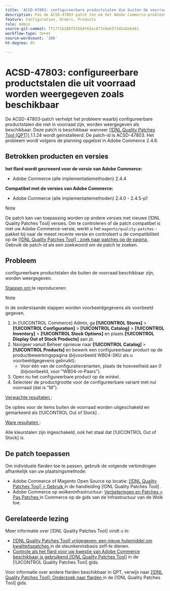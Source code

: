 ```yaml
---
title: 'ACSD-47803: configureerbare productstalen die buiten de voorraad worden weergegeven als beschikbaar'
description: Pas de ACSD-47803-patch toe om het Adobe Commerce-probleem op te lossen wanneer stalen van producten die uit voorraad kunnen worden geconfigureerd, worden weergegeven als beschikbaar.
feature: Configuration, Orders, Products
role: Admin
source-git-commit: 7f17f1b286f635b8f65ac877e9de5f1d1a6a6461
workflow-type: tm+mt
source-wordcount: '386'
ht-degree: 0%

---
```


# ACSD-47803: configureerbare productstalen die uit voorraad worden weergegeven zoals beschikbaar

De ACSD-47803-patch verhelpt het probleem waarbij configureerbare productstalen die niet in voorraad zijn, worden weergegeven als beschikbaar. Deze patch is beschikbaar wanneer [[!DNL Quality Patches Tool (QPT)] ](https://experienceleague.adobe.com/en/docs/commerce-knowledge-base/kb/announcements/commerce-announcements/magento-quality-patches-released-new-tool-to-self-serve-quality-patches) 1.1.24 wordt geïnstalleerd. De patch-id is ACSD-47803. Het probleem wordt volgens de planning opgelost in Adobe Commerce 2.4.6.

## Betrokken producten en versies

**het flard wordt gecreeerd voor de versie van Adobe Commerce:**

* Adobe Commerce (alle implementatiemethoden) 2.4.4

**Compatibel met de versies van Adobe Commerce:**

* Adobe Commerce (alle implementatiemethoden) 2.4.0 - 2.4.5-p1

>[!NOTE]
>
>De patch kan van toepassing worden op andere versies met nieuwe [!DNL Quality Patches Tool] versies. Om te controleren of de patch compatibel is met uw Adobe Commerce-versie, werkt u het `magento/quality-patches` -pakket bij naar de meest recente versie en controleert u de compatibiliteit op de [[!DNL Quality Patches Tool] : zoek naar patches op de pagina ](https://experienceleague.adobe.com/tools/commerce-quality-patches/index.html) . Gebruik de patch-id als een zoekwoord om de patch te zoeken.

## Probleem

configureerbare productstalen die buiten de voorraad beschikbaar zijn, worden weergegeven.

<u> Stappen om </u> te reproduceren:

>[!NOTE]
>
>In de onderstaande stappen worden voorbeeldgegevens als voorbeeld gegeven.

1. In [!UICONTROL Commerce] Admin, ga **[!UICONTROL Stores]** > **[!UICONTROL Configuration]** > **[!UICONTROL Catalog]** > **[!UICONTROL Inventory]** > **[!UICONTROL Stock Options]** en plaats **[!UICONTROL Display Out of Stock Products]** aan *ja*.
1. Navigeer vanuit Beheer opnieuw naar **[!UICONTROL Catalog]** > **[!UICONTROL Products]** en bewerk een configureerbaar product op de productbewerkingspagina (bijvoorbeeld WB04-SKU als u voorbeeldgegevens gebruikt):
   * Voor één van de configuratievarianten, plaats de hoeveelheid aan *0* (bijvoorbeeld, voor &quot;WB04-m-Paars&quot;).
1. Open nu het configureerbare product op de winkel.
1. Selecteer de productgrootte voor de configureerbare variant met nul voorraad (dat is &quot;M&quot;).

<u> Verwachte resultaten </u>:

De opties voor de items buiten de voorraad worden uitgeschakeld en gemarkeerd als [!UICONTROL Out of Stock] .

<u> Ware resultaten </u>:

Alle kleurstalen zijn ingeschakeld, ook het staal dat [!UICONTROL Out of Stock] is.

## De patch toepassen

Om individuele flarden toe te passen, gebruik de volgende verbindingen afhankelijk van uw plaatsingsmethode:

* Adobe Commerce of Magento Open Source op locatie: [[!DNL Quality Patches Tool]  > Gebruik ](https://experienceleague.adobe.com/docs/commerce-operations/tools/quality-patches-tool/usage.html) in de handleiding [!DNL Quality Patches Tool] .
* Adobe Commerce op wolkeninfrastructuur: [ Verbeteringen en Patches > Pas Patches ](https://experienceleague.adobe.com/docs/commerce-cloud-service/user-guide/develop/upgrade/apply-patches.html) in Commerce op de gids van de Infrastructuur van de Wolk toe.

## Gerelateerde lezing

Meer informatie over [!DNL Quality Patches Tool] vindt u in:

* [[!DNL Quality Patches Tool]  vrijgegeven: een nieuw hulpmiddel om kwaliteitspatches ](https://experienceleague.adobe.com/en/docs/commerce-knowledge-base/kb/announcements/commerce-announcements/magento-quality-patches-released-new-tool-to-self-serve-quality-patches) in de steunkennisbasis zelf-te dienen.
* [ Controle als het flard voor uw kwestie van Adobe Commerce beschikbaar is gebruikend  [!DNL Quality Patches Tool]](/help/tools/quality-patches-tool/patches-available-in-qpt/check-patch-for-magento-issue-with-magento-quality-patches.md) in de [!UICONTROL Quality Patches Tool] gids.


Voor informatie over andere flarden beschikbaar in QPT, verwijs naar [[!DNL Quality Patches Tool]: Onderzoek naar flarden ](https://experienceleague.adobe.com/tools/commerce-quality-patches/index.html) in de [!DNL Quality Patches Tool] gids.
